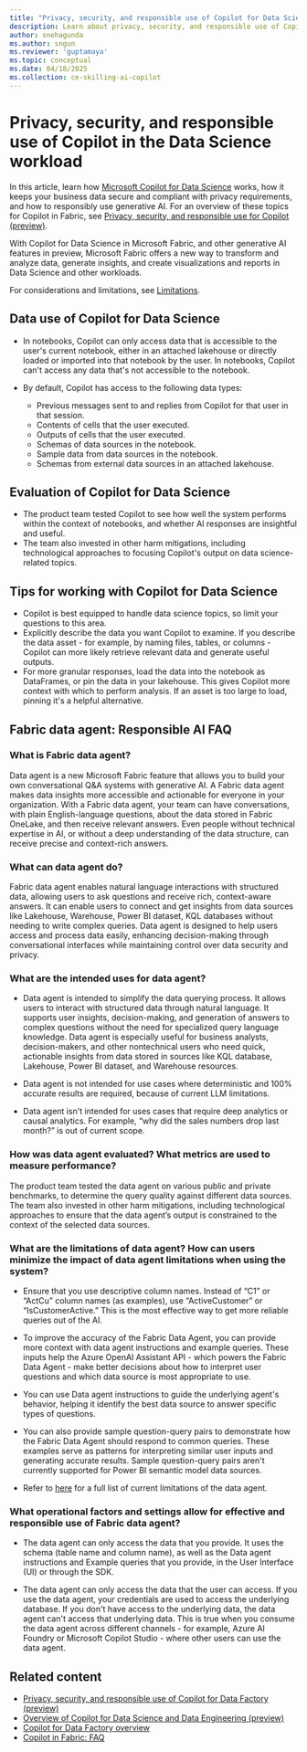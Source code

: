 ```yaml
---
title: "Privacy, security, and responsible use of Copilot for Data Science"
description: Learn about privacy, security, and responsible use of Copilot for Data Science in Microsoft Fabric.
author: snehagunda
ms.author: sngun
ms.reviewer: 'guptamaya'
ms.topic: conceptual
ms.date: 04/18/2025
ms.collection: ce-skilling-ai-copilot
---
```


# Privacy, security, and responsible use of Copilot in the Data Science workload

In this article, learn how [Microsoft Copilot for Data Science](../data-engineering/copilot-notebooks-overview.md) works, how it keeps your business data secure and compliant with privacy requirements, and how to responsibly use generative AI. For an overview of these topics for Copilot in Fabric, see [Privacy, security, and responsible use for Copilot (preview)](../fundamentals/copilot-privacy-security.md).

With Copilot for Data Science in Microsoft Fabric, and other generative AI features in preview, Microsoft Fabric offers a new way to transform and analyze data, generate insights, and create visualizations and reports in Data Science and other workloads.

For considerations and limitations, see [Limitations](../data-engineering/copilot-notebooks-overview.md#limitations).

## Data use of Copilot for Data Science

- In notebooks, Copilot can only access data that is accessible to the user's current notebook, either in an attached lakehouse or directly loaded or imported into that notebook by the user. In notebooks, Copilot can't access any data that's not accessible to the notebook.

- By default, Copilot has access to the following data types:

  - Previous messages sent to and replies from Copilot for that user in that session.
  - Contents of cells that the user executed.
  - Outputs of cells that the user executed.
  - Schemas of data sources in the notebook.
  - Sample data from data sources in the notebook.
  - Schemas from external data sources in an attached lakehouse.

## Evaluation of Copilot for Data Science

- The product team tested Copilot to see how well the system performs within the context of notebooks, and whether AI responses are insightful and useful.
- The team also invested in other harm mitigations, including technological approaches to focusing Copilot's output on data science-related topics.

## Tips for working with Copilot for Data Science

- Copilot is best equipped to handle data science topics, so limit your questions to this area.
- Explicitly describe the data you want Copilot to examine. If you describe the data asset - for example, by naming files, tables, or columns - Copilot can more likely retrieve relevant data and generate useful outputs.
- For more granular responses, load the data into the notebook as DataFrames, or pin the data in your lakehouse. This gives Copilot more context with which to perform analysis. If an asset is too large to load, pinning it's a helpful alternative.

## Fabric data agent: Responsible AI FAQ

### What is Fabric data agent?

Data agent is a new Microsoft Fabric feature that allows you to build your own conversational Q&A systems with generative AI. A Fabric data agent makes data insights more accessible and actionable for everyone in your organization. With a Fabric data agent, your team can have conversations, with plain English-language questions, about the data stored in Fabric OneLake, and then receive relevant answers. Even people without technical expertise in AI, or without a deep understanding of the data structure, can receive precise and context-rich answers.

### What can data agent do?

Fabric data agent enables natural language interactions with structured data, allowing users to ask questions and receive rich, context-aware answers. It can enable users to connect and get insights from data sources like Lakehouse, Warehouse, Power BI dataset, KQL databases without needing to write complex queries. Data agent is designed to help users access and process data easily, enhancing decision-making through conversational interfaces while maintaining control over data security and privacy.

### What are the intended uses for data agent?

- Data agent is intended to simplify the data querying process. It allows users to interact with structured data through natural language. It supports user insights, decision-making, and generation of answers to complex questions without the need for specialized query language knowledge. Data agent is especially useful for business analysts, decision-makers, and other nontechnical users who need quick, actionable insights from data stored in sources like KQL database, Lakehouse, Power BI dataset, and Warehouse resources.

- Data agent is not intended for use cases where deterministic and 100% accurate results are required, because of current LLM limitations.

- Data agent isn't intended for uses cases that require deep analytics or causal analytics. For example, “why did the sales numbers drop last month?” is out of current scope.

### How was data agent evaluated? What metrics are used to measure performance?

The product team tested the data agent on various public and private benchmarks, to determine the query quality against different data sources. The team also invested in other harm mitigations, including technological approaches to ensure that the data agent’s output is constrained to the context of the selected data sources.

### What are the limitations of data agent? How can users minimize the impact of data agent limitations when using the system?

- Ensure that you use descriptive column names. Instead of “C1” or “ActCu” column names (as examples), use “ActiveCustomer” or “IsCustomerActive.” This is the most effective way to get more reliable queries out of the AI.

- To improve the accuracy of the Fabric Data Agent, you can provide more context with data agent instructions and example queries. These inputs help the Azure OpenAI Assistant API - which powers the Fabric Data Agent - make better decisions about how to interpret user questions and which data source is most appropriate to use.

- You can use Data agent instructions to guide the underlying agent's behavior, helping it identify the best data source to answer specific types of questions.

- You can also provide sample question-query pairs to demonstrate how the Fabric Data Agent should respond to common queries. These examples serve as patterns for interpreting similar user inputs and generating accurate results. Sample question-query pairs aren't currently supported for Power BI semantic model data sources.

- Refer to [here](https://learn.microsoft.com/en-us/fabric/data-science/concept-data-agent#limitations) for a full list of current limitations of the data agent.

### What operational factors and settings allow for effective and responsible use of Fabric data agent?

- The data agent can only access the data that you provide. It uses the schema (table name and column name), as well as the Data agent instructions and Example queries that you provide, in the User Interface (UI) or through the SDK.

- The data agent can only access the data that the user can access. If you use the data agent, your credentials are used to access the underlying database. If you don't have access to the underlying data, the data agent can't access that underlying data. This is true when you consume the data agent across different channels - for example, Azure AI Foundry or Microsoft Copilot Studio - where other users can use the data agent.

## Related content

- [Privacy, security, and responsible use of Copilot for Data Factory (preview)](copilot-data-factory-privacy-security.md)
- [Overview of Copilot for Data Science and Data Engineering (preview)](../data-engineering/copilot-notebooks-overview.md)
- [Copilot for Data Factory overview](copilot-fabric-data-factory.md)
- [Copilot in Fabric: FAQ](copilot-faq-fabric.yml)
